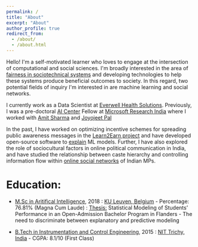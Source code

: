```yaml
---
permalink: /
title: "About"
excerpt: "About"
author_profile: true
redirect_from: 
  - /about/
  - /about.html
---
```


Hello! I'm a self-motivated learner who loves to engage at the intersection of computational and social sciences. I'm broadly interested in the area of [fairness in sociotechnical systems](http://sorelle.friedler.net/papers/sts_fat2019.pdf) and developing technologies to help these systems produce beneficial outcomes to society. In this regard, two potential fields of inquiry I'm interested in are machine learning and social networks.
<!---I'm primarily interested in studying [fairness in socio-technical systems](http://sorelle.friedler.net/papers/sts_fat2019.pdf) and in building rigorous foundations for the design of end-to-end fair ML systems, from data collection to deployment.--->
 
I currently work as a Data Scientist at [Everwell Health Solutions](https://www.everwell.org/). Previously, I was a pre-doctoral [AI Center](https://www.microsoft.com/en-us/research/group/scai/) Fellow at [Microsoft Research India](https://www.microsoft.com/en-us/research/lab/microsoft-research-india/) where I worked with [Amit Sharma](http://www.amitsharma.in/) and [Joyojeet Pal](http://joyojeet.people.si.umich.edu/) 

In the past, I have worked on optimizing incentive schemes for spreading public awareness messages in the [Learn2Earn project](https://www.microsoft.com/en-us/research/project/learn2earn/#!publications) and have developed open-source software to [explain](https://github.com/interpretml/DiCE) ML models. Further, I have also explored the role of sociocultural factors in online political communication in India, and have studied the relationship between caste hierarchy and controlling information flow within [online social networks](https://www.microsoft.com/en-us/research/project/social-media-and-society/#!publications) of Indian MPs.

# Education:
* [M.Sc in Aritifical Intelligence](https://wms.cs.kuleuven.be/cs/studeren/master-artificial-intelligence), 2018
:   [KU Leuven, Belgium](https://www.kuleuven.be/english/) - Percentage: 76.81%  (Magna Cum Laude)
:   [Thesis:](https://raam93.github.io/files/masterthesis_ramaravind.pdf) Statistical Modeling of Students’ Performance in an Open-Admission Bachelor Program in Flanders - The need to discriminate between explanatory and predictive modeling

* [B.Tech in Instrumentation and Control Engineering](https://www.nitt.edu/home/academics/departments/ice/), 2015
:   [NIT Trichy, India](https://www.nitt.edu/) - CGPA: 8.1/10 (First Class)
